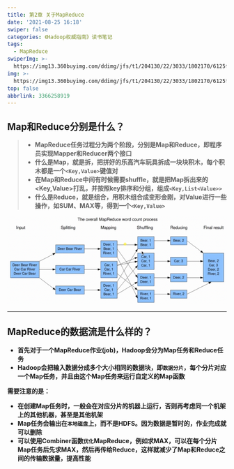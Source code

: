 ```yaml
---
title: 第2章 关于MapReduce
date: '2021-08-25 16:18'
swiper: false
categories: 《Hadoop权威指南》读书笔记
tags:
  - MapReduce
swiperImg: >-
  https://img13.360buyimg.com/ddimg/jfs/t1/204130/22/3033/1802170/6125fcaeE7ab291a0/417da329f84916af.png
img: >-
  https://img13.360buyimg.com/ddimg/jfs/t1/204130/22/3033/1802170/6125fcaeE7ab291a0/417da329f84916af.png
top: false
abbrlink: 3366258919
---
```




## Map和Reduce分别是什么？
> - **MapReduce任务过程分为两个阶段，分别是Map和Reduce，即程序员实现Mapper和Reducer两个接口**
> - **什么是Map，就是拆，把拼好的乐高汽车玩具拆成一块块积木，每个积木都是一个`<Key,Value>`键值对**
> - **在Map和Reduce中间有时候需要shuffle，就是把Map拆出来的<Key,Value>打乱，并按照key排序和分组，组成`<Key,List<Value>>`**
> - **什么是Reduce，就是组合，用积木组合成变形金刚，对Value进行一些操作，如SUM、MAX等，得到一个`<Key,Value>`**
>
![](/medias/第2章关于MapReduce/0.png)


---

## MapReduce的数据流是什么样的？

- **首先对于一个MapReduce作业(job)，Hadoop会分为Map任务和Reduce任务**
- **Hadoop会把输入数据分成多个大小相同的数据块，即`数据分片`，每个分片对应一个Map任务，并且由这个Map任务来运行自定义的Map函数**

**需要注意的是：**

- **在创建Map任务时，一般会在对应分片的机器上运行，否则再考虑同一个机架上的其他机器，甚至是其他机架**
- **Map任务会输出在`本地磁盘`上，而不是HDFS。因为数据是暂时的，作业完成就可以删除**
- **可以使用Combiner函数`优化`MapReduce，例如求MAX，可以在每个分片Map任务后先求MAX，然后再传给Reduce，这样就减少了Map和Reduce之间的传输数据量，提高性能**

